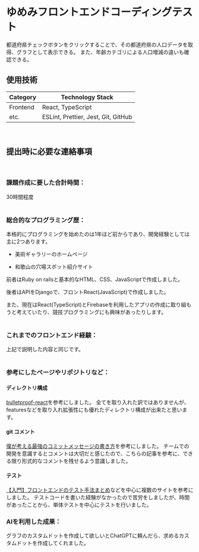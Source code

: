 # ゆめみフロントエンドコーディングテスト

都道府県チェックボタンをクリックすることで、その都道府県の人口データを取得、グラフとして表示できる。
また、年齢カテゴリによる人口増減の違いも確認できる。
<br>

## 使用技術

| Category | Technology Stack                    |
| -------- | ----------------------------------- |
| Frontend | React, TypeScript                   |
| etc.     | ESLint, Prettier, Jest, Git, GitHub |

<br>

## 提出時に必要な連絡事項

<br>

### 課題作成に要した合計時間：

30時間程度
<br>
<br>

### 総合的なプログラミング歴：

本格的にプログラミングを始めたのは1年ほど前からであり、開発経験としては主に2つあります。

- 美術ギャラリーのホームページ

- 和歌山の穴場スポット紹介サイト

前者はRuby on railsと基本的なHTML、CSS、JavaScriptで作成しました。

後者はAPIをDjangoで、フロントReact(JavaScript)で作成しました。

また、現在はReact(TypeScript)とFirebaseを利用したアプリの作成に取り組もうと考えていたり、競技プログラミングにも興味があったりします。
<br>
<br>

### これまでのフロントエンド経験：

上記で説明した内容と同じです。
<br>
<br>

### 参考にしたページやリポジトリなど：

#### ディレクトリ構成

[bulletproof-react](https://github.com/alan2207/bulletproof-react/tree/master)を参考にしました。
全てを取り入れた訳ではありませんが、featuresなどを取り入れ拡張性にも優れたディレクトリ構成が出来たと思います。

#### git コメント

[僕が考える最強のコミットメッセージの書き方](https://qiita.com/konatsu_p/items/dfe199ebe3a7d2010b3e)を参考にしました。
チームでの開発を意識するとコメントは大切だと感じたので、こちらの記事を参考に、できる限り形式的なコメントを残せるよう意識しました。

#### テスト

[【入門】フロントエンドのテスト手法まとめ](https://qiita.com/KNR109/items/7cf6b24bed318dab5715)などを中心に複数のサイトを参考にしました。
テストコードを書いた経験がなかったので苦労をしましたが、時間があったことから、単体テストを中心にテストを行いました。
<br>

### AIを利用した成果：

グラフのカスタムドットを作成して欲しいとChatGPTに頼んだら、求めるカスタムドットを作成してくれました。
